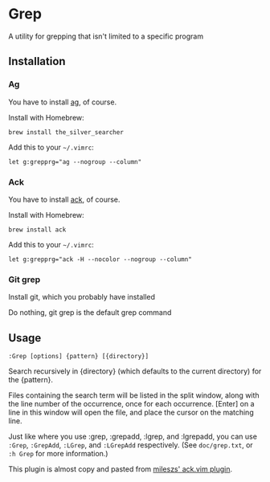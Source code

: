 # Grep

A utility for grepping that isn't limited to a specific program

## Installation

### Ag

You have to install [ag](https://github.com/ggreer/the_silver_searcher), of course.

Install with Homebrew:

    brew install the_silver_searcher

Add this to your `~/.vimrc`:

    let g:grepprg="ag --nogroup --column"


### Ack

You have to install [ack](http://beyondgrep.com/), of course.

Install with Homebrew:

    brew install ack

Add this to your `~/.vimrc`:

    let g:grepprg="ack -H --nocolor --nogroup --column"

### Git grep

Install git, which you probably have installed

Do nothing, git grep is the default grep command

## Usage

    :Grep [options] {pattern} [{directory}]

Search recursively in {directory} (which defaults to the current directory) for the {pattern}.

Files containing the search term will be listed in the split window, along with
the line number of the occurrence, once for each occurrence.  [Enter] on a line
in this window will open the file, and place the cursor on the matching line.

Just like where you use :grep, :grepadd, :lgrep, and :lgrepadd, you can use `:Grep`, `:GrepAdd`, `:LGrep`, and `:LGrepAdd` respectively. (See `doc/grep.txt`, or `:h Grep` for more information.) 

This plugin is almost copy and pasted from [mileszs' ack.vim plugin](https://github.com/mileszs/ack.vim).
